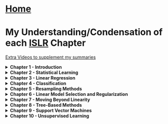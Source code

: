 # <a href="https://angelddaz.github.io/bridgetomasters/"> Home </a>

# My Understanding/Condensation of each [ISLR](http://www-bcf.usc.edu/~gareth/ISL/ISLR%20Seventh%20Printing.pdf) Chapter

[Extra Videos to supplement my summaries](https://www.r-bloggers.com/in-depth-introduction-to-machine-learning-in-15-hours-of-expert-videos/)

<details>
  <summary> <b> Chapter 1 - Introduction </b> </summary>
<br>

some good encouragement
```
While it is important to know what job is performed by each cog, it
is not necessary to have the skills to construct the machine inside the
box!
```
Easy chapter on purpose.

</details>

<details>
  <summary> <b> Chapter 2 -  Statistical Learning </b> </summary>
<br>
pg 29 of the pdf

</details>

<details>
  <summary> <b> Chapter 3 - Linear Regression </b> </summary>
<br>


</details>

<details>
  <summary> <b> Chapter 4 - Classification </b> </summary>
<br>


</details>

<details>
  <summary> <b> Chapter 5 -  Resampling Methods </b> </summary>
<br>


</details>

<details>
  <summary> <b> Chapter 6 -  Linear Model Selection and Regularization </b> </summary>
<br>


</details>

<details>
  <summary> <b> Chapter 7 -  Moving Beyond Linearity </b> </summary>
<br>


</details>

<details>
  <summary> <b> Chapter 8 - Tree-Based Methods </b> </summary>
<br>


</details>

<details>
  <summary> <b> Chapter 9 - Support Vector Machines </b> </summary>
<br>


</details>

<details>
  <summary> <b> Chapter 10 - Unsupervised Learning </b> </summary>
<br>



</details>
